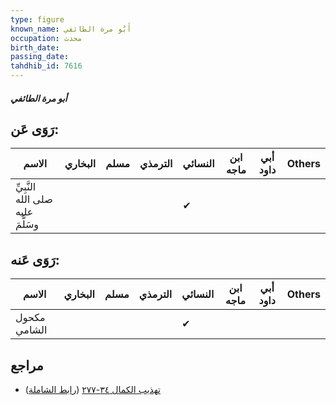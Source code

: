 ```yaml
---
type: figure
known_name: أَبُو مرة الطائفي
occupation: محدث
birth_date:
passing_date:
tahdhib_id: 7616
---
```

##### أبو مرة الطائفي

## رَوَى عَن:
| الاسم                             | البخاري | مسلم | الترمذي | النسائي | ابن ماجه | أبي داود | Others |
| --------------------------------- | ------- | ---- | ------- | ------- | -------- | -------- | ------ |
| النَّبِيِّ صلى الله عليه وسَلَّمَ |         |      |         | ✔       |          |          |        |
## رَوَى عَنه:
| الاسم        | البخاري | مسلم | الترمذي | النسائي | ابن ماجه | أبي داود | Others |
| ------------ | ------- | ---- | ------- | ------- | -------- | -------- | ------ |
| مكحول الشامي |         |      |         | ✔       |          |          |        |
## مراجع
- [تهذيب الكمال ٣٤-٢٧٧](obsidian://open?vault=Tahdhib-al-Kamal&file=Figures/٧٦١٦-أبو%20مرة%20الطائفي) ([رابط الشاملة](https://shamela.ws/book/3722/18394))